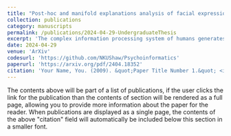 ```yaml
---
title: "Post-hoc and manifold explanations analysis of facial expression data based on deep learning"
collection: publications
category: manuscripts
permalink: /publications/2024-04-29-UndergraduateThesis
excerpt: 'The complex information processing system of humans generates a lot of objective and subjective evaluations, making the exploration of human cognitive products of great cutting-edge theoretical value. In recent years, deep learning technologies, which are inspired by biological brain mechanisms, have made significant strides in the application of psychological or cognitive scientific research, particularly in the memorization and recognition of facial data. This paper investigates through experimental research how neural networks process and store facial expression data and associate these data with a range of psychological attributes produced by humans. Researchers utilized deep learning model VGG16, demonstrating that neural networks can learn and reproduce key features of facial data, thereby storing image memories. Moreover, the experimental results reveal the potential of deep learning models in understanding human emotions and cognitive processes and establish a manifold visualization interpretation of cognitive products or psychological attributes from a non-Euclidean space perspective, offering new insights into enhancing the explainability of AI. This study not only advances the application of AI technology in the field of psychology but also provides a new psychological theoretical understanding the information processing of the AI. The code is available in here: https://github.com/NKUShaw/Psychoinformatics.'
date: 2024-04-29
venue: 'ArXiv'
codesurl: 'https://github.com/NKUShaw/Psychoinformatics'
paperurl: 'https://arxiv.org/pdf/2404.18352'
citation: 'Your Name, You. (2009). &quot;Paper Title Number 1.&quot; <i>Journal 1</i>. 1(1).'
---
```


The contents above will be part of a list of publications, if the user clicks the link for the publication than the contents of section will be rendered as a full page, allowing you to provide more information about the paper for the reader. When publications are displayed as a single page, the contents of the above "citation" field will automatically be included below this section in a smaller font.